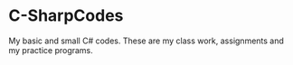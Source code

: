 # C-SharpCodes
My basic and small C# codes. These are my class work, assignments and my practice programs.
